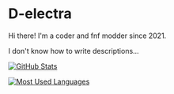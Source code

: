# D-electra

Hi there! I'm a coder and fnf modder since 2021.



I don't know how to write descriptions...

[![GitHub Stats](https://github-readme-stats.vercel.app/api?username=D-electra&theme=ambient_gradient)](https://github.com/anuraghazra/github-readme-stats) 

[![Most Used Languages](https://github-readme-stats.vercel.app/api/top-langs/?username=D-electra&theme=ambient_gradient)](https://github.com/anuraghazra/github-readme-stats)

<!--
**dix-nutz/dix-nutz** is a ✨ _special_ ✨ repository because its `README.md` (this file) appears on your GitHub profile.

Here are some ideas to get you started:

- 🔭 I’m currently working on ...
- 🌱 I’m currently learning ...
- 👯 I’m looking to collaborate on ...
- 🤔 I’m looking for help with ...
- 💬 Ask me about ...
- 📫 How to reach me: ...
- 😄 Pronouns: ...
- ⚡ Fun fact: ...
-->
